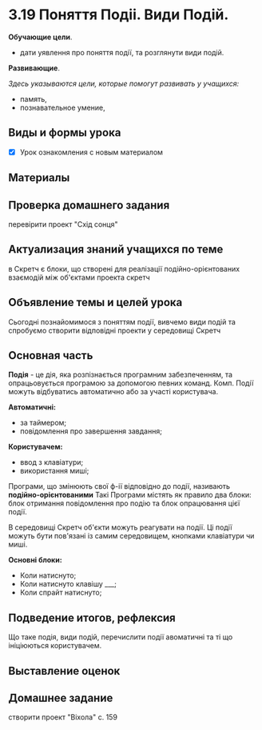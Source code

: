 # 3.19 Поняття Подіі. Види Подій.

**Обучающие цели**.

- дати уявлення про поняття події, та розглянути види подій.

**Развивающие**.

*Здесь указываются цели, которые помогут развивать у учащихся:*

- память,
- познавательное умение,

## Виды и формы урока

- [x] Урок ознакомления с новым материалом

## Материалы

## Проверка домашнего задания

перевірити проект "Схід сонця"

## Актуализация знаний учащихся по теме

в Скретч є блоки, що створені для реалізації подійно-орієнтованих взаємодій між об'єктами проекта скретч

## Объявление темы и целей урока

Сьогодні познайомимося з поняттям події, вивчемо види подій  та спробуємо створити відповідні проекти у середовищі Скретч

## Основная часть

**Подія** - це дія, яка розпізнається програмним забезпеченням, та опрацьовується програмою  за допомогою певних команд. Комп. Події можуть відбуватись автоматично або за участі користувача.

**Автоматичні:**

- за таймером;
- повідомлення про завершення завдання;

**Користувачем:**

- ввод з клавіатури;
- використання миші;

Програми, що змінюють свої ф-ії відповідно до події, називають **подійно-орієнтованими**
Такі Програми містять як правило два блоки: блок отримання повідомлення про подію та блок опрацювання цієї події.

В середовищі Скретч об'єкти можуть реагувати на події. Ці події можуть бути пов'язані із самим середовищем, кнопками клавіатури чи миші.

**Основні блоки:**

- Коли натиснуто;
- Коли натиснуто клавішу ___;
- Коли спрайт натиснуто;

## Подведение итогов, рефлексия

Що таке подія, види подій, перечислити події авоматичні та ті що ініціюються користувачем.

## Выставление оценок

## Домашнее задание

створити проект "Віхола" с. 159  
